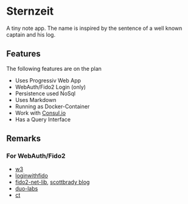 # Sternzeit
A tiny note app. The name is inspired by the sentence of a well known captain and his log.

## Features
The following features are on the plan

- Uses Progressiv Web App
- WebAuth/Fido2 Login (only)
- Persistence used NoSql
- Uses Markdown
- Running as Docker-Container
- Work with [Consul.io](https://www.consul.io/)
- Has a Query Interface

## Remarks

### For WebAuth/Fido2
- [w3](https://www.w3.org/TR/webauthn/)
- [loginwithfido](https://loginwithfido.com/)
- [fido2-net-lib](https://github.com/abergs/fido2-net-lib), [scottbrady blog](https://www.scottbrady91.com/FIDO/A-FIDO2-Primer-and-Proof-of-Concept-using-ASPNET-Core)
- [duo-labs](https://github.com/duo-labs/webauthn/tree/1daaee874e43b3bc324ade89467c603b5016d4b9)
- [ct](https://github.com/jamct/webauthn-start)